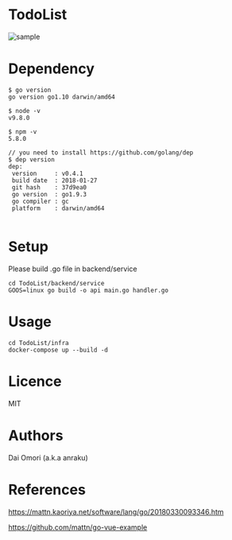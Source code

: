 # TodoList
![sample](https://user-images.githubusercontent.com/1418311/41823600-4f37587c-783d-11e8-9db3-858f0f32cf40.png)

# Dependency
```
$ go version
go version go1.10 darwin/amd64

$ node -v
v9.8.0

$ npm -v
5.8.0

// you need to install https://github.com/golang/dep
$ dep version
dep:
 version     : v0.4.1
 build date  : 2018-01-27
 git hash    : 37d9ea0
 go version  : go1.9.3
 go compiler : gc
 platform    : darwin/amd64
 
```

# Setup
Please build .go file in backend/service
```
cd TodoList/backend/service
GOOS=linux go build -o api main.go handler.go
```

# Usage
```
cd TodoList/infra
docker-compose up --build -d
```

# Licence
MIT

# Authors
Dai Omori (a.k.a anraku)

# References
https://mattn.kaoriya.net/software/lang/go/20180330093346.htm

https://github.com/mattn/go-vue-example
